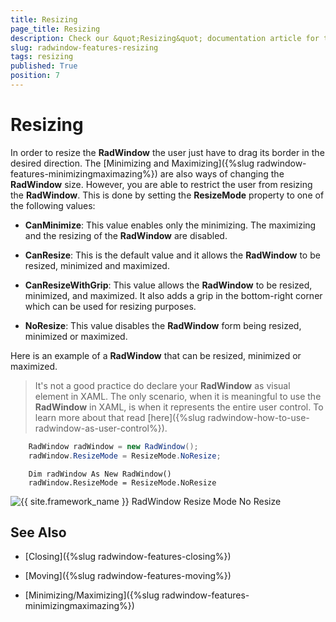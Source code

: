 ```yaml
---
title: Resizing
page_title: Resizing
description: Check our &quot;Resizing&quot; documentation article for the RadWindow {{ site.framework_name }} control.
slug: radwindow-features-resizing
tags: resizing
published: True
position: 7
---
```


# Resizing

In order to resize the __RadWindow__ the user just have to drag its border in the desired direction. The [Minimizing and Maximizing]({%slug radwindow-features-minimizingmaximazing%}) are also ways of changing the __RadWindow__ size. However, you are able to restrict the user from resizing the __RadWindow__. This is done by setting the __ResizeMode__ property to one of the following values:

* __CanMinimize__: This value enables only the minimizing. The maximizing and the resizing of the __RadWindow__ are disabled.

* __CanResize__: This is the default value and it allows the __RadWindow__ to be resized, minimized and maximized.

* __CanResizeWithGrip__: This value allows the __RadWindow__ to be resized, minimized, and maximized. It also adds a grip in the bottom-right corner which can be used for resizing purposes.

* __NoResize__: This value disables the __RadWindow__ form being resized, minimized or maximized.

Here is an example of a __RadWindow__ that can be resized, minimized or maximized.

>It's not a good practice do declare your __RadWindow__ as visual element in XAML. The only scenario, when it is meaningful to use the __RadWindow__ in XAML, is when it represents the entire user control. To learn more about that read [here]({%slug radwindow-how-to-use-radwindow-as-user-control%}).



```C#
	RadWindow radWindow = new RadWindow();
	radWindow.ResizeMode = ResizeMode.NoResize;
```



```VB.NET
	Dim radWindow As New RadWindow()
	radWindow.ResizeMode = ResizeMode.NoResize
```

![{{ site.framework_name }} RadWindow Resize Mode No Resize](images/RadWindow_Features_Resizing_01.png)

## See Also

 * [Closing]({%slug radwindow-features-closing%})

 * [Moving]({%slug radwindow-features-moving%})

 * [Minimizing/Maximizing]({%slug radwindow-features-minimizingmaximazing%})
